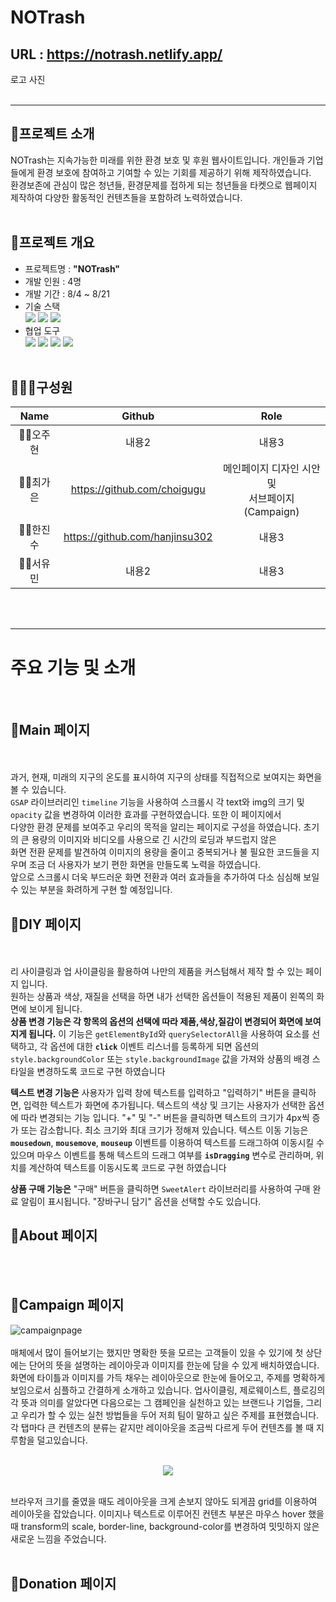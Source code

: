 # NOTrash
## URL : https://notrash.netlify.app/

로고 사진
<br/><br/>
<hr>

## 📝프로젝트 소개
NOTrash는 지속가능한 미래를 위한 환경 보호 및 후원 웹사이트입니다. 개인들과 기업들에게 환경 보호에 참여하고 기여할 수 있는 기회를 제공하기 위해 제작하였습니다. <br/>
환경보존에 관심이 많은 청년들, 환경문제를 접하게 되는 청년들을 타켓으로 웹페이지 제작하여 다양한 활동적인 컨텐츠들을 포함하려 노력하였습니다.
<br/><br/>

## 📓프로젝트 개요
- 프로젝트명 : **"NOTrash"**
- 개발 인원 : 4명
- 개발 기간 : 8/4 ~ 8/21
- 기술 스택 <br>
  <img src="https://img.shields.io/badge/javascript-F7DF1E?style=for-the-badge&logo=javascript&logoColor=black">  <img src="https://img.shields.io/badge/html5-E34F26?style=for-the-badge&logo=html5&logoColor=white">
   <img src="https://img.shields.io/badge/css-1572B6?style=for-the-badge&logo=css3&logoColor=white">
- 협업 도구<br>
  <img src="https://img.shields.io/badge/Git-181717?style=for-the-badge&logo=github&logoColor=white"> <img src="https://img.shields.io/badge/Slack-4A154B?style=for-the-badge&logo=slack&logoColor=whit"> <img src="https://img.shields.io/badge/KakaoTalk-FFCD00?style=for-the-badge&logo=kakaotalk&logoColor=black"> <img src="https://img.shields.io/badge/Notion-e1e1e1?style=for-the-badge&logo=notion&logoColor=black">
<br/><br/>





## 👨‍👧‍👦구성원
|**Name**|**Github**|**Role**|
|:---:|:---:|:---:|
|👩‍💻오주현|내용2|내용3|
|👩‍💻최가은|https://github.com/choigugu|메인페이지 디자인 시안 및<br/>서브페이지(Campaign)|
|👨‍💻한진수|https://github.com/hanjinsu302|내용3|
|👩‍💻서유민|내용2|내용3|

<br/><br/>
<hr>

# 주요 기능 및 소개
<br/>

## 📌Main 페이지
<br/><br/>
과거, 현재, 미래의 지구의 온도를 표시하여 지구의 상태를 직접적으로 보여지는 화면을 볼 수 있습니다.<br>
`GSAP` 라이브러리인 `timeline` 기능을 사용하여 스크롤시 각 text와 img의 크기 및 `opacity` 값을 변경하여 이러한 효과를 구현하였습니다. 또한 이 페이지에서<br>
다양한 환경 문제를 보여주고 우리의 목적을 알리는 페이지로 구성을 하였습니다. 초기의 큰 용량의 이미지와 비디오를 사용으로 긴 시간의 로딩과 부드럽지 않은<br> 화면 전환 문제를 발견하여 이미지의 용량을 줄이고 중복되거나 불 필요한 코드들을 지우며 조금 더 사용자가 보기 편한 화면을 만들도록 노력을 하였습니다.<br> 앞으로 스크롤시 더욱 부드러운 화면 전환과 여러 효과들을 추가하여 다소 심심해 보일 수 있는 부분을 화려하게 구현 할 예정입니다.

## 📌DIY 페이지
<br/><br/>
리 사이클링과 업 사이클링을 활용하여 나만의 제품을 커스텀해서 제작 할 수 있는 페이지 입니다.<br>
원하는 상품과 색상, 재질을 선택을 하면 내가 선택한 옵션들이 적용된 제품이 왼쪽의 화면에 보이게 됩니다.<br>
**상품 변경 기능은 각 항목의 옵션의  선택에 따라 제품,색상,질감이 변경되어 화면에 보여지게 됩니다.**
이 기능은 `getElementById`와 `querySelectorAll`을 사용하여 요소를 선택하고, 각 옵션에 대한 **`click`** 이벤트 리스너를 등록하게 되면 옵션의 `style.backgroundColor` 또는 `style.backgroundImage` 값을 가져와 상품의 배경 스타일을 변경하도록 코드로 구현 하였습니다

**텍스트 변경 기능은** 사용자가 입력 창에 텍스트를 입력하고 "입력하기" 버튼을 클릭하면, 입력한 텍스트가 화면에 추가됩니다. 텍스트의 색상 및 크기는 사용자가 선택한 옵션에 따라 변경되는 기능 입니다. "+" 및 "-" 버튼을 클릭하면 텍스트의 크기가 4px씩 증가 또는 감소합니다. 최소 크기와 최대 크기가 정해져 있습니다. 텍스트 이동 기능은 **`mousedown`**, **`mousemove`**, **`mouseup`** 이벤트를 이용하여 텍스트를 드래그하여 이동시킬 수 있으며 마우스 이벤트를 통해 텍스트의 드래그 여부를 **`isDragging`** 변수로 관리하며, 위치를 계산하여 텍스트를 이동시도록 코드로 구현 하였습니다

**상품 구매 기능은**  "구매" 버튼을 클릭하면 `SweetAlert` 라이브러리를 사용하여 구매 완료 알림이 표시됩니다. "장바구니 담기" 옵션을 선택할 수도 있습니다.

## 📌About 페이지
<br/><br/>

## 📌Campaign 페이지
![campaignpage](https://github.com/sesac-teamProject-rememberme/team-project/assets/136290384/675e8234-f007-43e7-84d0-445e79daa693)
<br/>
<br/>
매체에서 많이 들어보기는 했지만 명확한 뜻을 모르는 고객들이 있을 수 있기에 첫 상단에는 단어의 뜻을 설명하는 레이아웃과 이미지를 한눈에 담을 수 있게 배치하였습니다. 화면에 타이틀과 이미지를 가득 채우는 레이아웃으로 한눈에 들어오고, 주제를 명확하게 보임으로서 심플하고 간결하게 소개하고 있습니다.
업사이클링, 제로웨이스트, 플로깅의 각 뜻과 의미를 알았다면 다음으로는 그 캠페인을 실천하고 있는 브랜드나 기업들, 그리고 우리가 할 수 있는 실천 방법들을 두어 저희 팀이 말하고 싶은 주제를 표현했습니다. 각 탭마다 큰 컨텐츠의 분류는 같지만 레이아웃을 조금씩 다르게 두어 컨텐츠를 볼 때 지루함을 덜고있습니다.
<br/>
<br/>
<p align="center"><img src="https://github.com/sesac-teamProject-rememberme/team-project/assets/136290384/d13c72c7-a067-4daf-bb68-f49b17b60ee5"></p>
<br/>
브라우저 크기를 줄였을 때도 레이아웃을 크게 손보지 않아도 되게끔 grid를 이용하여 레이아웃을 잡았습니다. 이미지나 텍스트로 이루어진 컨텐츠 부분은 마우스 hover 했을 때 transform의 scale, border-line, background-color를 변경하여 밋밋하지 않은 새로운 느낌을 주었습니다.
<br/>
<br/>

## 📌Donation 페이지
<br/><br/>



